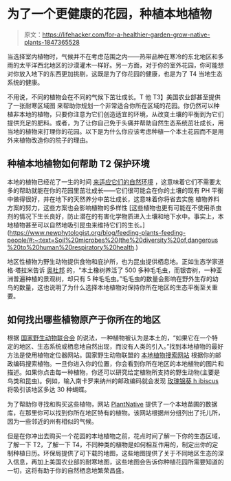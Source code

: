 # 为了一个更健康的花园，种植本地植物

> 原文：<https://lifehacker.com/for-a-healthier-garden-grow-native-plants-1847365528>

当选择室内植物时，气候并不在考虑范围之内——热带品种在寒冷的东北地区和多雨的太平洋西北地区的沙漠灌木一样好。另一方面，对于你的室外花园，你可能想对你放入地下的东西更加挑剔，这既是为了你花园的健康，也是为了 T4 当地生态系统的健康。



不用说，不同的植物会在不同的气候下茁壮成长。T 他 T3】美国农业部甚至提供了一张耐寒区域图 来帮助你规划一个非常适合你所在区域的花园。你仍然可以种植非本地的植物，只要你注意为它们创造适宜的环境，从改变土壤的平衡到为它们提供充足的肥料。或者，为了让你自己免于头痛并帮助自然生态系统茁壮成长，用当地的植物来打理你的花园。以下是为什么你应该考虑种植一个本土花园而不是用外来植物改造你的院子的理由。

## 种植本地植物如何帮助 T2 保护环境

本地的植物已经花了一生的时间 [来适应它们的自然环境](https://www.fs.fed.us/wildflowers/Native_Plant_Materials/Native_Gardening/index.shtml) ，这意味着它们不需要太多的帮助就能在你的花园里茁壮成长——它们很可能会在你的土壤的现有 PH 平衡中做得很好，并在地下的天然养分中茁壮成长，这意味着你将省去实施 植物养料方案的努力，这些方案也会影响植物的多样性 [这些植物也更有可能在不使用杀虫剂的情况下生长良好，防止潜在的有害化学物质进入土壤和地下水中。事实上，本地植物甚至可以自然地吸引昆虫来维持它们的生长。](https://www.newphytologist.org/blog/feeding-plants-feeding-people/#:~:text=Soil%20microbes%20(the%20diversity%20of,dangerous%20to%20human%20respiratory%20health.)

地区性植物为野生动物提供食物和庇护所，也为昆虫提供栖息地。正如生态学家道格·塔拉米告诉 [奥杜邦](https://www.audubon.org/content/why-native-plants-matter) 的，“本土橡树养活了 500 多种毛毛虫，而银杏树，一种亚洲普遍种植的景观树，却只有 5 种毛毛虫。”毛毛虫的数量会影响在野外生存的幼鸟的数量，这也说明了为什么选择本地植物对保持你所在地区的生态平衡至关重要。

## 如何找出哪些植物原产于你所在的地区

根据 [国家野生动物联合会](https://www.nwf.org/Garden-for-Wildlife/about/native-plants) 的说法，一种植物被认为是本土的，“如果它在一个特定的地区、生态系统或栖息地自然出现，而没有人类的引入。”找到本地植物的最好方法是使用植物定位器网站。国家野生动物联盟的 [本地植物搜索网站](https://www.nwf.org/NativePlantFinder/Plants) 根据你的邮政编码搜索植物。一旦你进入你的位置，你会看到你所在地区的本地植物的图片和描述。如果你点击每一种植物，你还可以研究给定植物所支持的野生动物(主要是鸟类和昆虫)。例如，输入南卡罗来纳州的邮政编码就会发现 [玫瑰锦葵 h ibiscus](https://www.nwf.org/NativePlantFinder/Plants/1622) 将吸引该地区多达 30 种蝴蝶。

为了帮助你寻找和购买这些植物，网站 [PlantNative](http://www.plantnative.org/national_nursery_dir_main.htm) 提供了一个本地苗圃的数据库，在那里你可以找到你所在地区特有的植物。该网站根据州分组列出了托儿所，因为一些邻近的州有相似的气候。

但是在你冲出去购买一个花园的本地植物之前，花点时间了解一下你的生态区域，了解一下 T2，了解一下 T4，不同种类的植物是如何相互作用的，制定出你的定制种植日历。环保局提供了可下载的地图，这些地图提供了关于不同地区生态的深入信息，再加上美国农业部的耐寒地图，这些地图会告诉你种植花园所需要知道的一切，这将有助于你的自然栖息地繁荣昌盛。